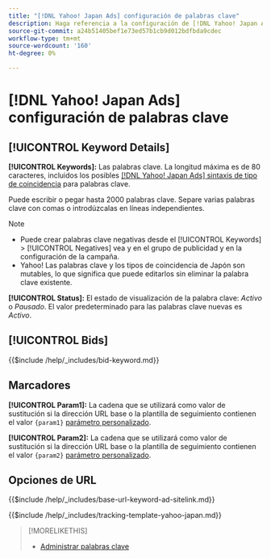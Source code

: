 ```yaml
---
title: "[!DNL Yahoo! Japan Ads] configuración de palabras clave"
description: Haga referencia a la configuración de [!DNL Yahoo! Japan Ads] Palabras clave.
source-git-commit: a24b51405bef1e73ed57b1cb9d012bdfbda9cdec
workflow-type: tm+mt
source-wordcount: '160'
ht-degree: 0%

---
```


# [!DNL Yahoo! Japan Ads] configuración de palabras clave

## [!UICONTROL Keyword Details]

**[!UICONTROL Keywords]:** Las palabras clave. La longitud máxima es de 80 caracteres, incluidos los posibles [[!DNL Yahoo! Japan Ads] sintaxis de tipo de coincidencia](https://ads-help.yahoo.co.jp/yahooads/ss/articledetail?lan=en&amp;aid=27) para palabras clave.

Puede escribir o pegar hasta 2000 palabras clave. Separe varias palabras clave con comas o introdúzcalas en líneas independientes.

>[!NOTE]
>
>* Puede crear palabras clave negativas desde el [!UICONTROL Keywords] > [!UICONTROL Negatives] vea y en el grupo de publicidad y en la configuración de la campaña.
>* Yahoo! Las palabras clave y los tipos de coincidencia de Japón son mutables, lo que significa que puede editarlos sin eliminar la palabra clave existente.

**[!UICONTROL Status]:** El estado de visualización de la palabra clave: *Activo* o *Pausado*. El valor predeterminado para las palabras clave nuevas es *Activo*.

## [!UICONTROL Bids]

<!-- **[!UICONTROL Bid]:** -->

{{$include /help/_includes/bid-keyword.md}}

## Marcadores

**[!UICONTROL Param1]:** La cadena que se utilizará como valor de sustitución si la dirección URL base o la plantilla de seguimiento contienen el valor `{param1}` [parámetro personalizado](https://ads-help.yahoo-net.jp/s/article/H000044803?language=en_US).

**[!UICONTROL Param2]:** La cadena que se utilizará como valor de sustitución si la dirección URL base o la plantilla de seguimiento contienen el valor `{param2}` [parámetro personalizado](https://ads-help.yahoo-net.jp/s/article/H000044803?language=en_US).

## Opciones de URL

<!-- **[!UICONTROL Base URl]:** -->

{{$include /help/_includes/base-url-keyword-ad-sitelink.md}}

<!-- **[!UICONTROL Tracking Template]:** -->

{{$include /help/_includes/tracking-template-yahoo-japan.md}}

>[!MORELIKETHIS]
>
>* [Administrar palabras clave](/help/search-social-commerce/campaign-management/campaigns/keyword-manage.md)
